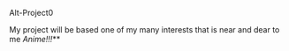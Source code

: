 Alt-Project0

My project will be based one of my many interests that is near and dear to me _Anime!!!_**


